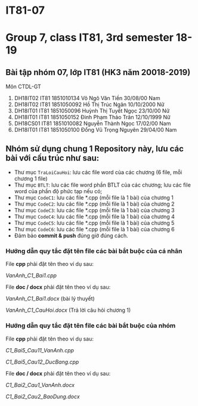 # IT81-07
Group 7, class IT81, 3rd semester 18-19
=======
## Bài tập nhóm 07, lớp IT81 (HK3 năm 20018-2019)
Môn CTDL-GT

1. DH18IT02	IT81	1851010134	Võ Ngô Văn Tiền	30/08/00	Nam
2. DH18IT02	IT81	1851050092	Hồ Thị Trúc	Ngân	10/10/2000	Nữ
3. DH18IT01	IT81	1851050096	Huỳnh Thị Tuyết	Ngọc	23/10/00	Nữ
4. DH18IT01	IT81	1851050152	Đinh Phạm Thảo Trân	12/10/1999	Nữ
5. DH18CS01	IT81	1851010082	Nguyễn Thành	Ngọc	17/02/00	Nam
6. DH18IT01	IT81	1851050100	Đổng Vũ Trọng	Nguyên	29/04/00	Nam





## Nhóm sử dụng chung 1 Repository này, lưu các bài với cấu trúc như sau:

* Thư mục `TraLoiCauHoi`: lưu các file word của các chương (6 file, mỗi chương 1 file)
* Thư mục `BTLT`: lưu các file word phần BTLT của các chương; lưu các file word của phần độ phức tạp nếu có;
* Thư mục `CodeC1`: lưu các file *.cpp (mỗi file là 1 bài) của chương 1
* Thư mục `CodeC2`: lưu các file *.cpp (mỗi file là 1 bài) của chương 2
* Thư mục `CodeC3`: lưu các file *.cpp (mỗi file là 1 bài) của chương 3
* Thư mục `CodeC4`: lưu các file *.cpp (mỗi file là 1 bài) của chương 4
* Thư mục `CodeC5`: lưu các file *.cpp (mỗi file là 1 bài) của chương 5
* Thư mục `CodeC6`: lưu các file *.cpp (mỗi file là 1 bài) của chương 6
* Đảm bảo **commit & push** đúng giờ đúng cách.


### Hướng dẫn quy tắc đặt tên file các bài bắt buộc của cá nhân

File **cpp** phải đặt tên theo ví dụ sau:

_VanAnh_C1_Bai1.cpp_

File **doc / docx** phải đặt tên theo ví dụ sau:

_VanAnh_C1_Bai1.docx_ (bài lý thuyết)
  
_VanAnh_C1_CauHoi.docx_ (Trả lời câu hỏi chương 1)

### Hướng dẫn quy tắc đặt tên file các bài bắt buộc của nhóm

File **cpp** phải đặt tên theo ví dụ sau:

_C1_Bai5_Cau11_VanAnh.cpp_    

_C1_Bai5_Cau12_DucBang.cpp_

File **doc / docx** phải đặt tên theo ví dụ sau:

_C1_Bai2_Cau1_VanAnh.docx_     

_C1_Bai2_Cau2_BaoDung.docx_
